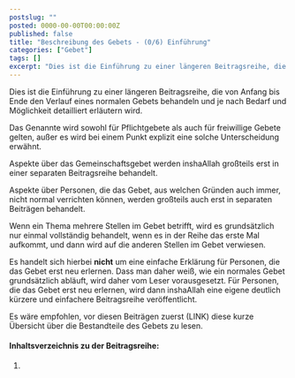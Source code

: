 ```yaml
---
postslug: ""
posted: 0000-00-00T00:00:00Z
published: false
title: "Beschreibung des Gebets - (0/6) Einführung"
categories: ["Gebet"]
tags: []
excerpt: "Dies ist die Einführung zu einer längeren Beitragsreihe, die von Anfang bis Ende den Verlauf eines ..."
---
```


Dies ist die Einführung zu einer längeren Beitragsreihe, die von Anfang bis Ende den Verlauf eines normalen Gebets behandeln und je nach Bedarf und Möglichkeit detailliert erläutern wird.

Das Genannte wird sowohl für Pflichtgebete als auch für freiwillige Gebete gelten, außer es wird bei einem Punkt explizit eine solche Unterscheidung erwähnt.

Aspekte über das Gemeinschaftsgebet werden inshaAllah großteils erst in einer separaten Beitragsreihe behandelt.

Aspekte über Personen, die das Gebet, aus welchen Gründen auch immer, nicht normal verrichten können, werden großteils auch erst in separaten Beiträgen behandelt.

Wenn ein Thema mehrere Stellen im Gebet betrifft, wird es grundsätzlich nur einmal vollständig behandelt, wenn es in der Reihe das erste Mal aufkommt, und dann wird auf die anderen Stellen im Gebet verwiesen.

Es handelt sich hierbei **nicht** um eine einfache Erklärung für Personen, die das Gebet erst neu erlernen. Dass man daher weiß, wie ein normales Gebet grundsätzlich abläuft, wird daher vom Leser vorausgesetzt. Für Personen, die das Gebet erst neu erlernen, wird dann inshaAllah eine eigene deutlich kürzere und einfachere Beitragsreihe veröffentlicht.

Es wäre empfohlen, vor diesen Beiträgen zuerst (LINK) diese kurze Übersicht über die Bestandteile des Gebets zu lesen.

#### Inhaltsverzeichnis zu der Beitragsreihe:

1.
